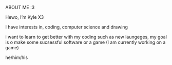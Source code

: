 ABOUT ME :3

Hewo, I’m Kyle X3

I have interests in, coding, computer science and drawing

i want to learn to get better with my coding such as new laungeges, my goal is o make some 
sucsessful software or a game (I am currently working on a game)

he/him/his

<!---
B-BOY4557/B-BOY4557 is a ✨ special ✨ repository because its `README.md` (this file) appears on your GitHub profile.
You can click the Preview link to take a look at your changes.
--->
